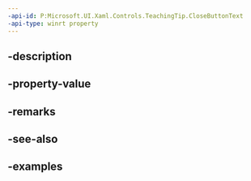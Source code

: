 ```yaml
---
-api-id: P:Microsoft.UI.Xaml.Controls.TeachingTip.CloseButtonText
-api-type: winrt property
---
```


## -description

## -property-value

## -remarks

## -see-also

## -examples

